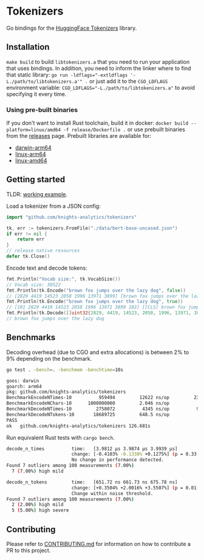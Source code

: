 # Tokenizers

Go bindings for the [HuggingFace Tokenizers](https://github.com/huggingface/tokenizers) library.

## Installation

`make build` to build `libtokenizers.a` that you need to run your application that uses bindings. In addition, you need to inform the linker where to find that static library: `go run -ldflags="-extldflags '-L./path/to/libtokenizers.a'" .` or just add it to the `CGO_LDFLAGS` environment variable: `CGO_LDFLAGS="-L./path/to/libtokenizers.a"` to avoid specifying it every time.

### Using pre-built binaries

If you don't want to install Rust toolchain, build it in docker: `docker build --platform=linux/amd64 -f release/Dockerfile .` or use prebuilt binaries from the [releases](https://github.com/knights-analytics/tokenizers/releases) page. Prebuilt libraries are available for:

* [darwin-arm64](https://github.com/knights-analytics/tokenizers/releases/latest/download/libtokenizers.darwin-arm64.tar.gz)
* [linux-arm64](https://github.com/knights-analytics/tokenizers/releases/latest/download/libtokenizers.linux-arm64.tar.gz)
* [linux-amd64](https://github.com/knights-analytics/tokenizers/releases/latest/download/libtokenizers.linux-amd64.tar.gz)

## Getting started

TLDR: [working example](example/main.go).

Load a tokenizer from a JSON config:

```go
import "github.com/knights-analytics/tokenizers"

tk, err := tokenizers.FromFile("./data/bert-base-uncased.json")
if err != nil {
    return err
}
// release native resources
defer tk.Close()
```

Encode text and decode tokens:

```go
fmt.Println("Vocab size:", tk.VocabSize())
// Vocab size: 30522
fmt.Println(tk.Encode("brown fox jumps over the lazy dog", false))
// [2829 4419 14523 2058 1996 13971 3899] [brown fox jumps over the lazy dog]
fmt.Println(tk.Encode("brown fox jumps over the lazy dog", true))
// [101 2829 4419 14523 2058 1996 13971 3899 102] [[CLS] brown fox jumps over the lazy dog [SEP]]
fmt.Println(tk.Decode([]uint32{2829, 4419, 14523, 2058, 1996, 13971, 3899}, true))
// brown fox jumps over the lazy dog
```

## Benchmarks

Decoding overhead (due to CGO and extra allocations) is between 2% to 9% depending on the benchmark.

```bash
go test . -bench=. -benchmem -benchtime=10s

goos: darwin
goarch: arm64
pkg: github.com/knights-analytics/tokenizers
BenchmarkEncodeNTimes-10     	  959494	     12622 ns/op	     232 B/op	      12 allocs/op
BenchmarkEncodeNChars-10      1000000000	     2.046 ns/op	       0 B/op	       0 allocs/op
BenchmarkDecodeNTimes-10     	 2758072	      4345 ns/op	      96 B/op	       3 allocs/op
BenchmarkDecodeNTokens-10    	18689725	     648.5 ns/op	       7 B/op	       0 allocs/op
PASS
ok   github.com/knights-analytics/tokenizers 126.681s
```

Run equivalent Rust tests with `cargo bench`.

```bash
decode_n_times          time:   [3.9812 µs 3.9874 µs 3.9939 µs]
                        change: [-0.4103% -0.1338% +0.1275%] (p = 0.33 > 0.05)
                        No change in performance detected.
Found 7 outliers among 100 measurements (7.00%)
  7 (7.00%) high mild

decode_n_tokens         time:   [651.72 ns 661.73 ns 675.78 ns]
                        change: [+0.3504% +2.0016% +3.5507%] (p = 0.01 < 0.05)
                        Change within noise threshold.
Found 7 outliers among 100 measurements (7.00%)
  2 (2.00%) high mild
  5 (5.00%) high severe
```

## Contributing

Please refer to [CONTRIBUTING.md](CONTRIBUTING.md) for information on how to contribute a PR to this project.
